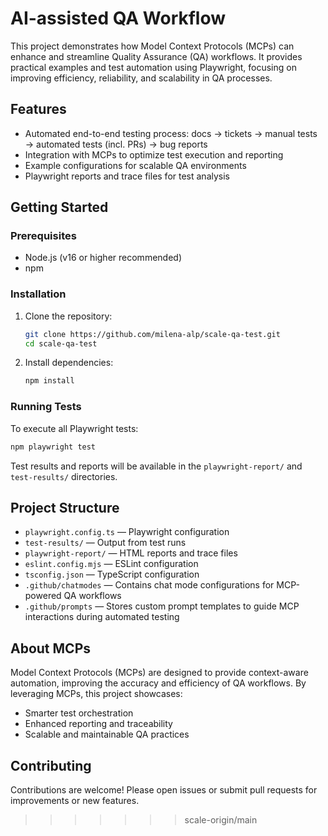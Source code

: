 
# AI-assisted QA Workflow

This project demonstrates how Model Context Protocols (MCPs) can enhance and streamline Quality Assurance (QA) workflows. It provides practical examples and test automation using Playwright, focusing on improving efficiency, reliability, and scalability in QA processes.

## Features
- Automated end-to-end testing process: docs → tickets → manual tests → automated tests (incl. PRs) → bug reports
- Integration with MCPs to optimize test execution and reporting
- Example configurations for scalable QA environments
- Playwright reports and trace files for test analysis

## Getting Started

### Prerequisites
- Node.js (v16 or higher recommended)
- npm 

### Installation
1. Clone the repository:
   ```bash
   git clone https://github.com/milena-alp/scale-qa-test.git
   cd scale-qa-test
   ```
2. Install dependencies:
   ```bash
   npm install
   ```

### Running Tests
To execute all Playwright tests:
```bash
npm playwright test
```

Test results and reports will be available in the `playwright-report/` and `test-results/` directories.

## Project Structure
- `playwright.config.ts` — Playwright configuration
- `test-results/` — Output from test runs
- `playwright-report/` — HTML reports and trace files
- `eslint.config.mjs` — ESLint configuration
- `tsconfig.json` — TypeScript configuration
 - `.github/chatmodes` — Contains chat mode configurations for MCP-powered QA workflows
 - `.github/prompts` — Stores custom prompt templates to guide MCP interactions during automated testing

## About MCPs
Model Context Protocols (MCPs) are designed to provide context-aware automation, improving the accuracy and efficiency of QA workflows. By leveraging MCPs, this project showcases:
- Smarter test orchestration
- Enhanced reporting and traceability
- Scalable and maintainable QA practices

## Contributing
Contributions are welcome! Please open issues or submit pull requests for improvements or new features.

>>>>>>> scale-origin/main
